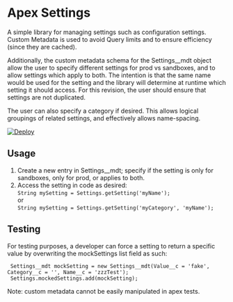 # Apex Settings
A simple library for managing settings such as configuration settings. Custom Metadata is used to avoid Query limits and 
to ensure efficiency (since they are cached).

Additionally, the custom metadata schema for the Settings__mdt object allow the user 
to specify different settings for prod vs sandboxes, and to allow settings which apply to both.
The intention is that the same name would be used for the setting
and the library will determine at runtime which setting it should access. For this revision, the user should ensure that
settings are not duplicated.

The user can also specify a category if desired. This allows logical groupings of related settings, and effectively 
allows name-spacing.

[![Deploy](https://deploy-to-sfdx.com/dist/assets/images/DeployToSFDX.svg)](https://deploy-to-sfdx.com/)

## Usage
1. Create a new entry in Settings__mdt; specify if the setting is only for sandboxes, only for prod, or applies to both.
2. Access the setting in code as desired:  
`String mySetting = Settings.getSetting('myName');`  
or  
`String mySetting = Settings.getSetting('myCategory', 'myName');`  

## Testing
For testing purposes, a developer can force a setting to return a specific value by overwriting the 
mockSettings list field as such:  

     Settings__mdt mockSetting = new Settings__mdt(Value__c = 'fake', Category__c = '', Name__c = 'zzzTest');
     Settings.mockedSettings.add(mockSetting);

Note: custom metadata cannot be easily manipulated in apex tests.
